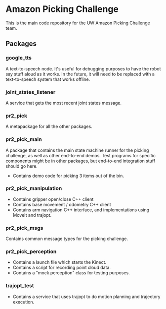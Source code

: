 # Amazon Picking Challenge
This is the main code repository for the UW Amazon Picking Challenge team.

## Packages
### google_tts
A text-to-speech node.
It's useful for debugging purposes to have the robot say stuff aloud as it works.
In the future, it will need to be replaced with a text-to-speech system that works offline.

### joint_states_listener
A service that gets the most recent joint states message.

### pr2_pick
A metapackage for all the other packages.

### pr2_pick_main
A package that contains the main state machine runner for the picking challenge, as well as other end-to-end demos.
Test programs for specific components might be in other packages, but end-to-end integration stuff should go here.

- Contains demo code for picking 3 items out of the bin.

### pr2_pick_manipulation
- Contains gripper open/close C++ client
- Contains base movement / odometry C++ client
- Contains arm navigation C++ interface, and implementations using MoveIt and trajopt.

### pr2_pick_msgs
Contains common message types for the picking challenge.

### pr2_pick_perception
- Contains a launch file which starts the Kinect.
- Contains a script for recording point cloud data.
- Contains a "mock perception" class for testing purposes.

### trajopt_test
- Contains a service that uses trajopt to do motion planning and trajectory execution.
